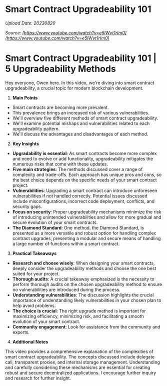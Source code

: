 # Smart Contract Upgradeability 101

*Upload Date: 20230820*

*Source: [https://www.youtube.com/watch?v=e5lWvt1rIm0](https://www.youtube.com/watch?v=e5lWvt1rIm0)*

# Smart Contract Upgradeability 101 | 5 Upgradeability Methods

Hey everyone, Owen here.  In this video, we're diving into smart contract upgradeability, a crucial topic for modern blockchain development.

1. **Main Points**

*   Smart contracts are becoming more prevalent.
*   This prevalence brings an increased risk of various vulnerabilities.
*   We'll overview five different methods of smart contract upgradeability.
*   We'll examine potential mishaps and vulnerabilities related to each upgradeability pattern.
*   We'll discuss the advantages and disadvantages of each method.


2. **Key Insights**

*   **Upgradability is essential**: As smart contracts become more complex and need to evolve or add functionality, upgradeability mitigates the numerous risks that come with these updates.
*   **Five main strategies**:  The methods discussed cover a range of complexity and trade-offs.  Each approach has unique pros and cons, so the best choice depends on the specific needs of your smart contract project. 
*   **Vulnerabilities**:  Upgrading a smart contract can introduce unforeseen vulnerabilities if not handled correctly.  Potential issues discussed include misconfigurations, incorrect code deployment, conflicts, and security gaps.
*   **Focus on security**:  Proper upgradeability mechanisms minimize the risk of introducing unintended vulnerabilities and allow for more gradual and secure evolution of your smart contracts. 
*   **The Diamond Standard**:  One method, the Diamond Standard, is presented as a more versatile and robust option for handling complex contract upgrades, presenting a modular and secure means of handling a large number of functions within a smart contract. 


3. **Practical Takeaways**

*   **Research and choose wisely**: When designing your smart contracts, deeply consider the upgradeability methods and choose the one best suited for your project.
*   **Thorough audits**:  A crucial takeaway emphasized is the necessity to perform thorough audits on the chosen upgradeability method to ensure no vulnerabilities are introduced during the process. 
*   **Understanding vulnerabilities**: The discussion highlights the crucial importance of understanding likely vulnerabilities in your chosen plan to help avoid problems.
*   **The choice is crucial**: The right upgrade method is important for maximizing efficiency, minimizing risk, and facilitating a smooth evolution of your smart contract. 
*   **Community engagement**: Look for assistance from the community and experts.


4. **Additional Notes**

This video provides a comprehensive explanation of the complexities of smart contract upgradeability. The concepts discussed include delegate call, transparent proxies, and internal storage management.  Understanding and carefully considering these mechanisms are essential for creating robust and secure decentralized applications.  I encourage further inquiry and research for further insight.